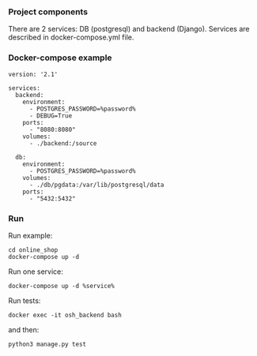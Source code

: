 ### Project components
There are 2 services:
DB (postgresql) and backend (Django).
Services are described in docker-compose.yml file.

### Docker-compose example
```docker/compose
version: '2.1'

services:
  backend:
    environment:
      - POSTGRES_PASSWORD=%password%
      - DEBUG=True
    ports:
      - "8080:8080"
    volumes:
      - ./backend:/source

  db:
    environment:
      - POSTGRES_PASSWORD=%password%
    volumes:
      - ./db/pgdata:/var/lib/postgresql/data
    ports:
      - "5432:5432"
```

### Run
Run example:
```
cd online_shop
docker-compose up -d
```
Run one service:
```
docker-compose up -d %service%
```
Run tests:
```
docker exec -it osh_backend bash
```
and then:
```
python3 manage.py test
```
